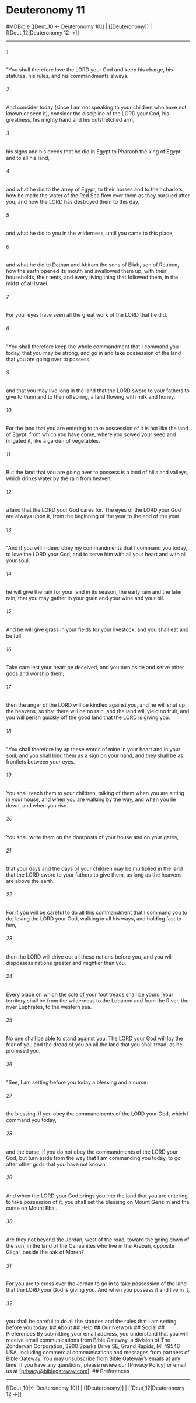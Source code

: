 # Deuteronomy 11
#MDBible
[[Deut_10|← Deuteronomy 10]] | [[Deuteronomy]] | [[Deut_12|Deuteronomy 12 →]]

***






###### 1 


"You shall therefore love the LORD your God and keep his charge, his statutes, his rules, and his commandments always. 





###### 2 


And consider today (since I am not speaking to your children who have not known or seen it), consider the discipline of the LORD your God, his greatness, his mighty hand and his outstretched arm, 





###### 3 


his signs and his deeds that he did in Egypt to Pharaoh the king of Egypt and to all his land, 





###### 4 


and what he did to the army of Egypt, to their horses and to their chariots, how he made the water of the Red Sea flow over them as they pursued after you, and how the LORD has destroyed them to this day, 





###### 5 


and what he did to you in the wilderness, until you came to this place, 





###### 6 


and what he did to Dathan and Abiram the sons of Eliab, son of Reuben, how the earth opened its mouth and swallowed them up, with their households, their tents, and every living thing that followed them, in the midst of all Israel. 





###### 7 


For your eyes have seen all the great work of the LORD that he did. 





###### 8 


"You shall therefore keep the whole commandment that I command you today, that you may be strong, and go in and take possession of the land that you are going over to possess, 





###### 9 


and that you may live long in the land that the LORD swore to your fathers to give to them and to their offspring, a land flowing with milk and honey. 





###### 10 


For the land that you are entering to take possession of it is not like the land of Egypt, from which you have come, where you sowed your seed and irrigated it, like a garden of vegetables. 





###### 11 


But the land that you are going over to possess is a land of hills and valleys, which drinks water by the rain from heaven, 





###### 12 


a land that the LORD your God cares for. The eyes of the LORD your God are always upon it, from the beginning of the year to the end of the year. 





###### 13 


"And if you will indeed obey my commandments that I command you today, to love the LORD your God, and to serve him with all your heart and with all your soul, 





###### 14 


he will give the rain for your land in its season, the early rain and the later rain, that you may gather in your grain and your wine and your oil. 





###### 15 


And he will give grass in your fields for your livestock, and you shall eat and be full. 





###### 16 


Take care lest your heart be deceived, and you turn aside and serve other gods and worship them; 





###### 17 


then the anger of the LORD will be kindled against you, and he will shut up the heavens, so that there will be no rain, and the land will yield no fruit, and you will perish quickly off the good land that the LORD is giving you. 





###### 18 


"You shall therefore lay up these words of mine in your heart and in your soul, and you shall bind them as a sign on your hand, and they shall be as frontlets between your eyes. 





###### 19 


You shall teach them to your children, talking of them when you are sitting in your house, and when you are walking by the way, and when you lie down, and when you rise. 





###### 20 


You shall write them on the doorposts of your house and on your gates, 





###### 21 


that your days and the days of your children may be multiplied in the land that the LORD swore to your fathers to give them, as long as the heavens are above the earth. 





###### 22 


For if you will be careful to do all this commandment that I command you to do, loving the LORD your God, walking in all his ways, and holding fast to him, 





###### 23 


then the LORD will drive out all these nations before you, and you will dispossess nations greater and mightier than you. 





###### 24 


Every place on which the sole of your foot treads shall be yours. Your territory shall be from the wilderness to the Lebanon and from the River, the river Euphrates, to the western sea. 





###### 25 


No one shall be able to stand against you. The LORD your God will lay the fear of you and the dread of you on all the land that you shall tread, as he promised you. 





###### 26 


"See, I am setting before you today a blessing and a curse: 





###### 27 


the blessing, if you obey the commandments of the LORD your God, which I command you today, 





###### 28 


and the curse, if you do not obey the commandments of the LORD your God, but turn aside from the way that I am commanding you today, to go after other gods that you have not known. 





###### 29 


And when the LORD your God brings you into the land that you are entering to take possession of it, you shall set the blessing on Mount Gerizim and the curse on Mount Ebal. 





###### 30 


Are they not beyond the Jordan, west of the road, toward the going down of the sun, in the land of the Canaanites who live in the Arabah, opposite Gilgal, beside the oak of Moreh? 





###### 31 


For you are to cross over the Jordan to go in to take possession of the land that the LORD your God is giving you. And when you possess it and live in it, 





###### 32 


you shall be careful to do all the statutes and the rules that I am setting before you today. ## About ## Help ## Our Network ## Social ## Preferences By submitting your email address, you understand that you will receive email communications from Bible Gateway, a division of The Zondervan Corporation, 3900 Sparks Drive SE, Grand Rapids, MI 49546 USA, including commercial communications and messages from partners of Bible Gateway. You may unsubscribe from Bible Gateway&rsquo;s emails at any time. If you have any questions, please review our [Privacy Policy] or email us at [privacy@biblegateway.com]. ## Preferences

***

[[Deut_10|← Deuteronomy 10]] | [[Deuteronomy]] | [[Deut_12|Deuteronomy 12 →]]
